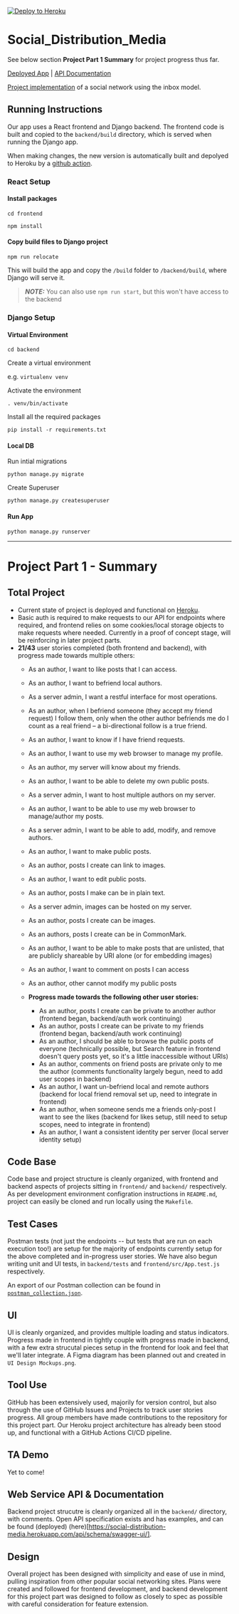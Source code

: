 [![Deploy to Heroku](https://github.com/Too-Hot-To-Hindle/Social_Distribution_Media/actions/workflows/heroku.yml/badge.svg?branch=main)](https://github.com/Too-Hot-To-Hindle/Social_Distribution_Media/actions/workflows/heroku.yml)

# Social_Distribution_Media

See below section **Project Part 1 Summary** for project progress thus far.

[Deployed App](https://social-distribution-media.herokuapp.com/) | [API Documentation](https://social-distribution-media.herokuapp.com/api/schema/swagger-ui/)

[Project implementation](https://github.com/abramhindle/CMPUT404-project-socialdistribution/blob/master/project.org) of a social network using the inbox model.

## Running Instructions

Our app uses a React frontend and Django backend. The frontend code is built and copied to the `backend/build` directory, which is served when running the Django app.

When making changes, the new version is automatically built and depolyed to Heroku by a [github action](https://github.com/Too-Hot-To-Hindle/Social_Distribution_Media/blob/main/.github/workflows/heroku.yml).

### React Setup

#### Install packages

`cd frontend`

`npm install`

#### Copy build files to Django project

`npm run relocate`

This will build the app and copy the `/build` folder to `/backend/build`, where Django will serve it.

> **_NOTE:_** You can also use `npm run start`, but this won't have access to the backend

### Django Setup

#### Virtual Environment

`cd backend`

Create a virtual environment

e.g. `virtualenv venv`

Activate the environment

`. venv/bin/activate`

Install all the required packages

`pip install -r requirements.txt`

#### Local DB

Run intial migrations

`python manage.py migrate`

Create Superuser

`python manage.py createsuperuser`

#### Run App

`python manage.py runserver`

-----

# Project Part 1 - Summary

## Total Project
- Current state of project is deployed and functional on [Heroku](https://social-distribution-media.herokuapp.com/).
- Basic auth is required to make requests to our API for endpoints where required, and frontend relies on some cookies/local storage objects to make requests where needed. Currently in a proof of concept stage, will be reinforcing in later project parts.
- **21/43** user stories completed (both frontend and backend), with progress made towards multiple others:
    - As an author, I want to like posts that I can access.
    - As an author, I want to befriend local authors.
    - As a server admin, I want a restful interface for most operations.
    - As an author, when I befriend someone (they accept my friend request) I follow them, only when the other author befriends me do I count as a real friend – a bi-directional follow is a true friend.
    - As an author, I want to know if I have friend requests.
    - As an author, I want to use my web browser to manage my profile.
    - As an author, my server will know about my friends.
    - As an author, I want to be able to delete my own public posts.
    - As a server admin, I want to host multiple authors on my server.
    - As an author, I want to be able to use my web browser to manage/author my posts.
    - As a server admin, I want to be able to add, modify, and remove authors.
    - As an author, I want to make public posts.
    - As an author, posts I create can link to images.
    - As an author, I want to edit public posts.
    - As an author, posts I make can be in plain text.
    - As a server admin, images can be hosted on my server.
    - As an author, posts I create can be images.
    - As an authors, posts I create can be in CommonMark.
    - As an author, I want to be able to make posts that are unlisted, that are publicly shareable by URI alone (or for embedding images)
    - As an author, I want to comment on posts I can access
    - As an author, other cannot modify my public posts

    - **Progress made towards the following other user stories:**
        - As an author, posts I create can be private to another author (frontend began, backend/auth work continuing)
        - As an author, posts I create can be private to my friends (frontend began, backend/auth work continuing)
        - As an author, I should be able to browse the public posts of everyone (technically possible, but Search feature in frontend doesn't query posts yet, so it's a little inaccessible without URIs)
        - As an author, comments on friend posts are private only to me the author (comments functionality largely begun, need to add user scopes in backend)
        - As an author, I want un-befriend local and remote authors (backend for local friend removal set up, need to integrate in frontend)
        - As an author, when someone sends me a friends only-post I want to see the likes (backend for likes setup, still need to setup scopes, need to integrate in frontend)
        - As an author, I want a consistent identity per server (local server identity setup)

## Code Base
Code base and project structure is cleanly organized, with frontend and backend aspects of projects sitting in `frontend/` and `backend/` respectively. As per development environment configration instructions in `README.md`, project can easily be cloned and run locally using the `Makefile`.

## Test Cases
Postman tests (not just the endpoints -- but tests that are run on each execution too!) are setup for the majority of endpoints currently setup for the above completed and in-progress user stories. We have also begun writing unit and UI tests, in `backend/tests` and `frontend/src/App.test.js` respectively.

An export of our Postman collection can be found in [`postman_collection.json`](./postman_collection.json).

## UI
UI is cleanly organized, and provides multiple loading and status indicators. Progress made in frontend in tightly couple with progress made in backend, with a few extra strucutal pieces setup in the frontend for look and feel that we'll later integrate. A Figma diagram has been planned out and created in `UI Design Mockups.png`. 

## Tool Use
GitHub has been extensively used, majorily for version control, but also through the use of GitHub Issues and Projects to track user stories progress. All group members have made contributions to the repository for this project part. Our Heroku project architecture has already been stood up, and functional with a GitHub Actions CI/CD pipeline. 

## TA Demo
Yet to come!

## Web Service API & Documentation
Backend project strucutre is cleanly organized all in the `backend/` directory, with comments. Open API specification exists and has examples, and can be found (deployed) (here)[https://social-distribution-media.herokuapp.com/api/schema/swagger-ui/].

## Design
Overall project has been designed with simplicity and ease of use in mind, pulling inspiration from other popular social networking sites. Plans were created and followed for frontend development, and backend development for this project part was designed to follow as closely to spec as possible with careful consideration for feature extension. 
